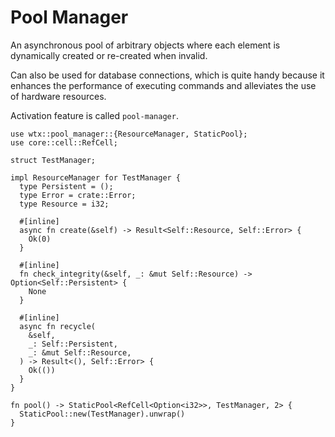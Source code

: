 # Pool Manager

An asynchronous pool of arbitrary objects where each element is dynamically created or re-created when invalid.

Can also be used for database connections, which is quite handy because it enhances the performance of executing commands and alleviates the use of hardware resources.

Activation feature is called `pool-manager`.

```ignore,rust,edition2021
use wtx::pool_manager::{ResourceManager, StaticPool};
use core::cell::RefCell;

struct TestManager;

impl ResourceManager for TestManager {
  type Persistent = ();
  type Error = crate::Error;
  type Resource = i32;

  #[inline]
  async fn create(&self) -> Result<Self::Resource, Self::Error> {
    Ok(0)
  }

  #[inline]
  fn check_integrity(&self, _: &mut Self::Resource) -> Option<Self::Persistent> {
    None
  }

  #[inline]
  async fn recycle(
    &self,
    _: Self::Persistent,
    _: &mut Self::Resource,
  ) -> Result<(), Self::Error> {
    Ok(())
  }
}

fn pool() -> StaticPool<RefCell<Option<i32>>, TestManager, 2> {
  StaticPool::new(TestManager).unwrap()
}
```
